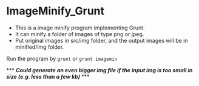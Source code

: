 # ImageMinify_Grunt

- This is a image minify program implementing Grunt.
- It can minify a folder of images of type png or jpeg.
- Put original images in src/img folder, and the output images will be in minified/img folder.

Run the program by `grunt` or `grunt imagemin`

*** ***Could generate an even bigger img file if the input img is too small in size (e.g. less than a few kb)*** ***
